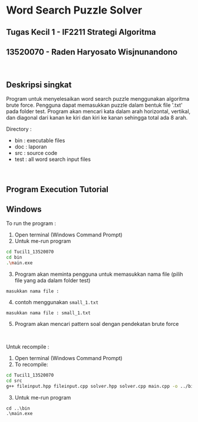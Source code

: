 # Word Search Puzzle Solver 
## Tugas Kecil 1 - IF2211 Strategi Algoritma

## 13520070 - Raden Haryosato Wisjnunandono

<br>

## Deskripsi singkat

Program untuk menyelesaikan word search puzzle menggunakan algoritma brute force. Pengguna dapat memasukkan puzzle dalam bentuk file '.txt' pada folder test. Program akan mencari kata dalam arah horizontal, vertikal, dan diagonal dari kanan ke kiri dan kiri ke kanan sehingga total ada 8 arah.

Directory :

- bin : executable files 
- doc : laporan
- src : source code
- test : all word search input files

<br>

## Program Execution Tutorial
## Windows
To run the program : 
1. Open terminal (Windows Command Prompt)
2. Untuk me-run program
```sh
cd Tucil1_13520070
cd bin
.\main.exe
```
3. Program akan meminta pengguna untuk memasukkan nama file (pilih file yang ada dalam folder test)
```
masukkan nama file :
```
4. contoh menggunakan `small_1.txt`
```
masukkan nama file : small_1.txt
```
5. Program akan mencari pattern soal dengan pendekatan brute force

<br>

Untuk recompile :
1. Open terminal (Windows Command Prompt)
2. To recompile:
```sh
cd Tucil1_13520070
cd src
g++ fileinput.hpp fileinput.cpp solver.hpp solver.cpp main.cpp -o ../bin/main
```
3. Untuk me-run program
```
cd ..\bin
.\main.exe
```

<br>
